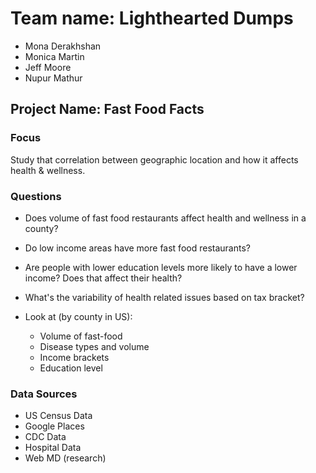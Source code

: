 # Team name: Lighthearted Dumps
- Mona Derakhshan
- Monica Martin
- Jeff Moore
- Nupur Mathur

## Project Name: Fast Food Facts

### Focus
Study that correlation between geographic location and how it affects health & wellness.

### Questions
- Does volume of fast food restaurants affect health and wellness in a county?
- Do low income areas have more fast food restaurants?
- Are people with lower education levels more likely to have a lower income? Does that affect their health?
- What's the variability of health related issues based on tax bracket?

- Look at (by county in US):
  - Volume of fast-food
  - Disease types and volume
  - Income brackets
  - Education level

### Data Sources
- US Census Data
- Google Places
- CDC Data
- Hospital Data
- Web MD (research)
